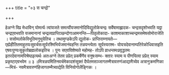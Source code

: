 +++
title = "०३ स चन्द्रो"

+++

हेअग्ने विप्र मेधाविन् योमर्त्यः त्वांयजते समर्त्योयजमानोदिविद्युलोकेचन्द्रः सर्वेषामाह्लादक- चन्द्रसदृशोभवति यद्वा चन्द्रएवभवति यजमानानां चन्द्रत्वप्राप्तिञ्छन्दोगाआमनन्ति—पितृलोकादा- काशमाकाशाच्चन्द्रमसमेषसोमोराजेति । ससोमलोकेविभूतिमनुभूयेतिच । तथामुण्डकेऽपि द्युलोक- प्राप्तिराम्नायते—एह्येहीतितमाहुतयःसुवर्चसःसूर्यरश्मिभिर्यजमानंवहन्ति तन्नयन्त्येताः सूर्यस्यरश्म- योयत्रदेवानाम्पतिरेकोधिवासइति एषवःपुण्यःसुकृतोब्रह्मलोकइतिच । पुनः सएवविशेष्यते महोमह- तोऽपि व्राधन्तमःप्रवृद्धतमः इतरदेवानामपिश्रेष्ठइत्यर्थः अतःअग्ने तेतव प्रप्रेत् प्रकर्षेणैव वनुषःसम्भ- क्तारः स्याम य पीणयित्वा प्रप्रेत् स्याम प्रकृष्टाएवभवेम ॥ ३ ॥मित्रन्नयमितिनवर्चमेकादशंसूक्तं दैर्घतमसञ्जागतम्मैत्रावरुणंआद्यामैत्र्येव अत्रानुक्रमणिका—मित्रं- नवमैत्रावरुणंहिजागतम्मैत्र्याद्येति विनियोगोलैङ्गिकः ।